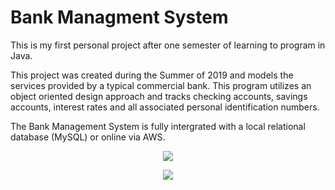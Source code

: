# Bank Managment System

This is my first personal project after one semester of learning to program in Java.

This project was created during the Summer of 2019 and models the services provided by a typical commercial bank. This program utilizes an object oriented design approach and tracks checking accounts, savings accounts, interest rates and all associated personal identification numbers.

The Bank Management System is fully intergrated with a local relational database (MySQL) or online via AWS.

<p align="center"><img src="https://d0.awsstatic.com/logos/powered-by-aws.png"></p>
<p align="center"><img src=https://user-images.githubusercontent.com/40440123/72386139-dd3b7880-36ee-11ea-9dc0-9d2d1404bf56.png></p>



